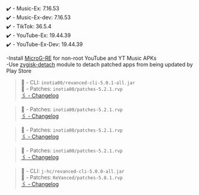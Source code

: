 ✔️ - Music-Ex: 7.16.53  
✔️ - Music-Ex-dev: 7.16.53  
✔️ - TikTok: 36.5.4  
✔️ - YouTube-Ex: 19.44.39  
✔️ - YouTube-Ex-Dev: 19.44.39  

-Install [MicroG-RE](https://github.com/WSTxda/MicroG-RE/releases) for non-root YouTube and YT Music APKs  
-Use [zygisk-detach](https://github.com/j-hc/zygisk-detach) module to detach patched apps from being updated by Play Store
  
> 🚀 - CLI: `inotia00/revanced-cli-5.0.1-all.jar`  
> 🚀 - Patches: `inotia00/patches-5.2.1.rvp`  
[🖇 - Changelog](https://github.com/inotia00/revanced-patches/releases/tag/v5.2.1)

> 🚀 - Patches: `inotia00/patches-5.2.1.rvp`  
[🖇 - Changelog](https://github.com/inotia00/revanced-patches/releases/tag/v5.2.1)

> 🚀 - Patches: `inotia00/patches-5.2.1.rvp`  
[🖇 - Changelog](https://github.com/inotia00/revanced-patches/releases/tag/v5.2.1)

> 🚀 - Patches: `inotia00/patches-5.2.1.rvp`  
[🖇 - Changelog](https://github.com/inotia00/revanced-patches/releases/tag/v5.2.1)

> 🚀 - CLI: `j-hc/revanced-cli-5.0.0-all.jar`  
> 🚀 - Patches: `ReVanced/patches-5.8.1.rvp`  
[🖇 - Changelog](https://github.com/ReVanced/revanced-patches/releases/tag/v5.8.1)  
